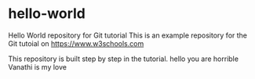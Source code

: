 # hello-world
Hello World repository for Git tutorial
This is an example repository for the Git tutoial on https://www.w3schools.com

This repository is built step by step in the tutorial.
hello you are horrible
Vanathi is my love 
